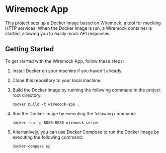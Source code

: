 # Wiremock App

This project sets up a Docker image based on Wiremock, a tool for mocking HTTP services. When the Docker image is run, a Wiremock container is started, allowing you to easily mock API responses.

## Getting Started

To get started with the Wiremock App, follow these steps:

1. Install Docker on your machine if you haven't already.
2. Clone this repository to your local machine.
3. Build the Docker image by running the following command in the project root directory:

   ```shell
   docker build -t wiremock-app .
   ```
4. Run the Docker image by executing the following command:

   ```shell
   docker run -p 8080:8080 wiremock-server
   ```
5. Alternatively, you can use Docker Compose to run the Docker image by executing the following command:

   ```shell
   docker-compose up
   ```